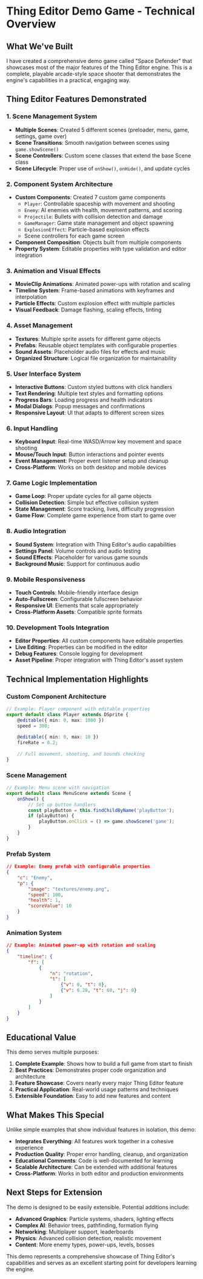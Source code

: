 # Thing Editor Demo Game - Technical Overview

## What We've Built

I have created a comprehensive demo game called "Space Defender" that showcases most of the major features of the Thing Editor engine. This is a complete, playable arcade-style space shooter that demonstrates the engine's capabilities in a practical, engaging way.

## Thing Editor Features Demonstrated

### 1. **Scene Management System**
- **Multiple Scenes**: Created 5 different scenes (preloader, menu, game, settings, game over)
- **Scene Transitions**: Smooth navigation between scenes using `game.showScene()`
- **Scene Controllers**: Custom scene classes that extend the base Scene class
- **Scene Lifecycle**: Proper use of `onShow()`, `onHide()`, and update cycles

### 2. **Component System Architecture**
- **Custom Components**: Created 7 custom game components
  - `Player`: Controllable spaceship with movement and shooting
  - `Enemy`: AI enemies with health, movement patterns, and scoring
  - `Projectile`: Bullets with collision detection and damage
  - `GameManager`: Game state management and object spawning
  - `ExplosionEffect`: Particle-based explosion effects
  - Scene controllers for each game screen
- **Component Composition**: Objects built from multiple components
- **Property System**: Editable properties with type validation and editor integration

### 3. **Animation and Visual Effects**
- **MovieClip Animations**: Animated power-ups with rotation and scaling
- **Timeline System**: Frame-based animations with keyframes and interpolation
- **Particle Effects**: Custom explosion effect with multiple particles
- **Visual Feedback**: Damage flashing, scaling effects, tinting

### 4. **Asset Management**
- **Textures**: Multiple sprite assets for different game objects
- **Prefabs**: Reusable object templates with configurable properties
- **Sound Assets**: Placeholder audio files for effects and music
- **Organized Structure**: Logical file organization for maintainability

### 5. **User Interface System**
- **Interactive Buttons**: Custom styled buttons with click handlers
- **Text Rendering**: Multiple text styles and formatting options
- **Progress Bars**: Loading progress and health indicators
- **Modal Dialogs**: Popup messages and confirmations
- **Responsive Layout**: UI that adapts to different screen sizes

### 6. **Input Handling**
- **Keyboard Input**: Real-time WASD/Arrow key movement and space shooting
- **Mouse/Touch Input**: Button interactions and pointer events
- **Event Management**: Proper event listener setup and cleanup
- **Cross-Platform**: Works on both desktop and mobile devices

### 7. **Game Logic Implementation**
- **Game Loop**: Proper update cycles for all game objects
- **Collision Detection**: Simple but effective collision system
- **State Management**: Score tracking, lives, difficulty progression
- **Game Flow**: Complete game experience from start to game over

### 8. **Audio Integration**
- **Sound System**: Integration with Thing Editor's audio capabilities
- **Settings Panel**: Volume controls and audio testing
- **Sound Effects**: Placeholder for various game sounds
- **Background Music**: Support for continuous audio

### 9. **Mobile Responsiveness**
- **Touch Controls**: Mobile-friendly interface design
- **Auto-Fullscreen**: Configurable fullscreen behavior
- **Responsive UI**: Elements that scale appropriately
- **Cross-Platform Assets**: Compatible sprite formats

### 10. **Development Tools Integration**
- **Editor Properties**: All custom components have editable properties
- **Live Editing**: Properties can be modified in the editor
- **Debug Features**: Console logging for development
- **Asset Pipeline**: Proper integration with Thing Editor's asset system

## Technical Implementation Highlights

### Custom Component Architecture
```typescript
// Example: Player component with editable properties
export default class Player extends DSprite {
    @editable({ min: 0, max: 1000 })
    speed = 300;
    
    @editable({ min: 0, max: 10 })
    fireRate = 0.2;
    
    // Full movement, shooting, and bounds checking
}
```

### Scene Management
```typescript
// Example: Menu scene with navigation
export default class MenuScene extends Scene {
    onShow() {
        // Set up button handlers
        const playButton = this.findChildByName('playButton');
        if (playButton) {
            playButton.onClick = () => game.showScene('game');
        }
    }
}
```

### Prefab System
```json
// Example: Enemy prefab with configurable properties
{
    "c": "Enemy",
    "p": {
        "image": "textures/enemy.png",
        "speed": 100,
        "health": 1,
        "scoreValue": 10
    }
}
```

### Animation System
```json
// Example: Animated power-up with rotation and scaling
{
    "timeline": {
        "f": [
            {
                "n": "rotation",
                "t": [
                    {"v": 0, "t": 0},
                    {"v": 6.28, "t": 60, "j": 0}
                ]
            }
        ]
    }
}
```

## Educational Value

This demo serves multiple purposes:

1. **Complete Example**: Shows how to build a full game from start to finish
2. **Best Practices**: Demonstrates proper code organization and architecture
3. **Feature Showcase**: Covers nearly every major Thing Editor feature
4. **Practical Application**: Real-world usage patterns and techniques
5. **Extensible Foundation**: Easy to add new features and content

## What Makes This Special

Unlike simple examples that show individual features in isolation, this demo:

- **Integrates Everything**: All features work together in a cohesive experience
- **Production Quality**: Proper error handling, cleanup, and organization
- **Educational Comments**: Code is well-documented for learning
- **Scalable Architecture**: Can be extended with additional features
- **Cross-Platform**: Works in both editor and production environments

## Next Steps for Extension

The demo is designed to be easily extensible. Potential additions include:

- **Advanced Graphics**: Particle systems, shaders, lighting effects
- **Complex AI**: Behavior trees, pathfinding, formation flying
- **Networking**: Multiplayer support, leaderboards
- **Physics**: Advanced collision detection, realistic movement
- **Content**: More enemy types, power-ups, levels, bosses

This demo represents a comprehensive showcase of Thing Editor's capabilities and serves as an excellent starting point for developers learning the engine.